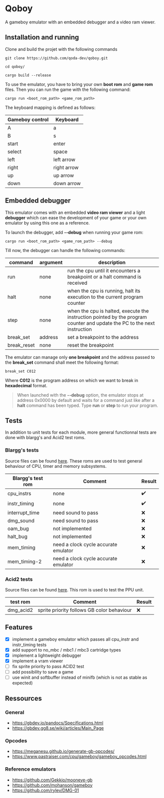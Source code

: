 # Qoboy

A gameboy emulator with an embedded debugger and a video ram viewer.

## Installation and running

Clone and build the projet with the following commands

```shell
git clone https://github.com/qoda-dev/qoboy.git

cd qoboy/

cargo build --release
```

To use the emulator, you have to bring your own **boot rom** and **game rom** files. Then you can run the game with the following command: 

```shell
cargo run <boot_rom_path> <game_rom_path>
```

The keyboard mapping is defined as follows:

| Gameboy control | Keyboard |
| ----------------- | ------- |
| A | a |
| B | s |
| start | enter |
| select | space |
| left | left arrow |
| right | right arrow |
| up | up arrow |
| down | down arrow |

## Embedded debugger

This emulator comes with an embedded **video ram viewer** and a light **debugger** which can ease the development of your game or your own emulator by using this one as a reference.

To launch the debugger, add **--debug** when running your game rom:

```shell
cargo run <boot_rom_path> <game_rom_path> --debug
```

Till now, the debugger can handle the following commands:

| command | argument | description |
| ----------------- | ------- | ------ |
| run | none | run the cpu until it encounters a breakpoint or a halt command is received |
| halt | none | when the cpu is running, halt its execution to the current program counter |
| step | none | when the cpu is halted, execute the instruction pointed by the program counter and update the PC to the next instruction |
| break_set | address | set a breakpoint to the address |
| break_reset | none | reset the breakpoint |

The emulator can manage only **one breakpoint** and the address passed to the **break_set** command shall meet the following format:

```shell
break_set C012
```

Where **C012** is the program address on which we want to break in **hexadecimal** format.

> When launched with the **--debug** option, the emulator stops at address 0x0000 by default and waits for a command just like after a **halt** command has been typed. 
> Type **run** or **step** to run your program.

## Tests

In addition to unit tests for each module, more general functionnal tests are done with blargg's and Acid2 test roms.

### Blargg's tests

Source files can be found [here](https://github.com/retrio/gb-test-roms). These roms are used to test general behaviour of CPU, timer and memory subsystems.

| Blargg's test rom | Comment | Result |
| ----------------- | ------- | ------ |
| cpu_instrs | none | :heavy_check_mark: |
| instr_timing | none | :heavy_check_mark: |
| interrupt_time | need sound to pass | :x: |
| dmg_sound | need sound to pass | :x: |
| oam_bug | not implemented | :x: |
| halt_bug | not implemented | :x: |
| mem_timing | need a clock cycle accurate emulator | :x: |
| mem_timing-2 | need a clock cycle accurate emulator | :x: |

### Acid2 tests

Source files can be found [here](https://github.com/mattcurrie/dmg-acid2). This rom is used to test the PPU unit.

| test rom | Comment | Result |
| -------- | ------- | ------ |
| dmg_acid2 | sprite priority follows GB color behaviour | :x: |

## Features

- [X] implement a gameboy emulator which passes all cpu_instr and instr_timing tests
- [X] add support to no_mbc / mbc1 / mbc3 cartridge types
- [X] implement a lightweight debugger
- [X] implement a vram viewer
- [ ] fix sprite priority to pass ACID2 test
- [ ] add possibility to save a game
- [ ] use winit and softbuffer instead of minifb (which is not as stable as expected)

## Ressources

### General

- https://gbdev.io/pandocs/Specifications.html
- https://gbdev.gg8.se/wiki/articles/Main_Page

### Opcodes

- https://meganesu.github.io/generate-gb-opcodes/
- https://www.pastraiser.com/cpu/gameboy/gameboy_opcodes.html

### Reference emulators

- https://github.com/Gekkio/mooneye-gb
- https://github.com/mohanson/gameboy
- https://github.com/rylev/DMG-01